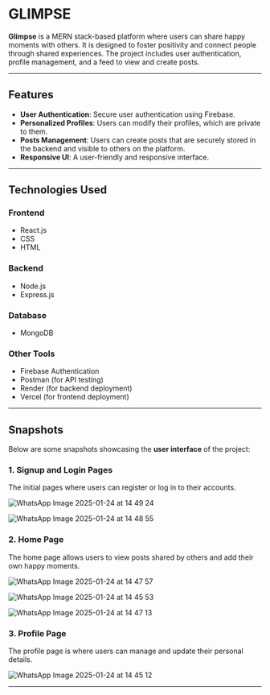 # GLIMPSE

**Glimpse** is a MERN stack-based platform where users can share happy moments with others. It is designed to foster positivity and connect people through shared experiences. The project includes user authentication, profile management, and a feed to view and create posts.

---

## **Features**

- **User Authentication**: Secure user authentication using Firebase.
- **Personalized Profiles**: Users can modify their profiles, which are private to them.
- **Posts Management**: Users can create posts that are securely stored in the backend and visible to others on the platform.
- **Responsive UI**: A user-friendly and responsive interface.

---

## **Technologies Used**

### **Frontend**
- React.js
- CSS
- HTML

### **Backend**
- Node.js
- Express.js

### **Database**
- MongoDB

### **Other Tools**
- Firebase Authentication
- Postman (for API testing)
- Render (for backend deployment)
- Vercel (for frontend deployment)

---

## **Snapshots**

Below are some snapshots showcasing the **user interface** of the project:

### 1. **Signup and Login Pages**
The initial pages where users can register or log in to their accounts.

![WhatsApp Image 2025-01-24 at 14 49 24](https://github.com/user-attachments/assets/80429fd2-7a03-492f-b5f2-8aca2e796441)

![WhatsApp Image 2025-01-24 at 14 48 55](https://github.com/user-attachments/assets/f8feecda-8396-446f-9551-ff0b8992342d)

### 2. **Home Page**
The home page allows users to view posts shared by others and add their own happy moments.

![WhatsApp Image 2025-01-24 at 14 47 57](https://github.com/user-attachments/assets/7960f106-c84b-42ca-b701-7bb2cc42cfb4)

![WhatsApp Image 2025-01-24 at 14 45 53](https://github.com/user-attachments/assets/a29aa651-7c70-4045-810c-0d5e7dedc037)

![WhatsApp Image 2025-01-24 at 14 47 13](https://github.com/user-attachments/assets/6d45f93a-d7c5-4d18-8d33-41fe6fb52999)

### 3. **Profile Page**
The profile page is where users can manage and update their personal details.

![WhatsApp Image 2025-01-24 at 14 45 12](https://github.com/user-attachments/assets/0608863d-94da-46ad-a523-e7a318245cbb)

---

